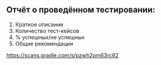 ## Отчёт о проведённом тестировании:

2. Краткое описание
3. Количество тест-кейсов
4. % успешных/не успешных
5. Общие рекомендации

https://scans.gradle.com/s/pzwh2pm63rc62
